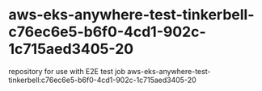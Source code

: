 # aws-eks-anywhere-test-tinkerbell-c76ec6e5-b6f0-4cd1-902c-1c715aed3405-20
repository for use with E2E test job aws-eks-anywhere-test-tinkerbell:c76ec6e5-b6f0-4cd1-902c-1c715aed3405-20
